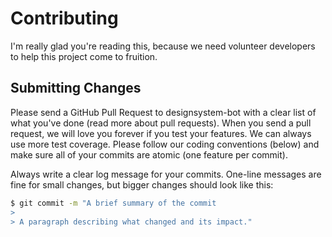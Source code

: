 # Contributing

I'm really glad you're reading this, because we need volunteer developers to help this project come to fruition.

<!-- ## Overview - For New Open Source Developers -->

## Submitting Changes

Please send a GitHub Pull Request to designsystem-bot with a clear list of what you've done (read more about pull requests). When you send a pull request, we will love you forever if you test your features. We can always use more test coverage. Please follow our coding conventions (below) and make sure all of your commits are atomic (one feature per commit).

Always write a clear log message for your commits. One-line messages are fine for small changes, but bigger changes should look like this:

```bash
$ git commit -m "A brief summary of the commit
> 
> A paragraph describing what changed and its impact."
```

